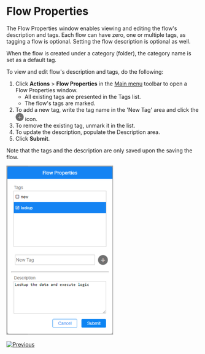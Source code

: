 # Flow Properties

The Flow Properties window enables viewing and editing the flow's description and tags. Each flow can have zero, one or multiple tags, as tagging a flow is optional. Setting the flow description is optional as well. 

When the flow is created under a category (folder), the category name is set as a default tag.

To view and edit flow's description and tags, do the following:

1. Click **Actions** > **Flow Properties** in the [Main menu](18_broadway_flow_window.md#main-menu) toolbar to open a Flow Properties window. 
    * All existing tags are presented in the Tags list. 
    * The flow's tags are marked. 
2. To add a new tag, write the tag name in the 'New Tag' area and click the <img src="images/plus.png" style="zoom:65%;" /> icon. 
3. To remove the existing tag, unmark it in the list.
4. To update the description, populate the Description area.
5. Click **Submit**.

Note that the tags and the description are only saved upon the saving the flow.

<img src="images/99_33_flow_prop.png" style="zoom:80%;" /> 



[![Previous](/articles/images/Previous.png)](32_reset_actor_state.md)
